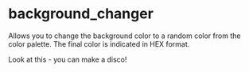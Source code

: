 # background_changer

Allows you to change the background color to a random color from the color palette.
The final color is indicated in HEX format.

Look at this - you can make a disco!
